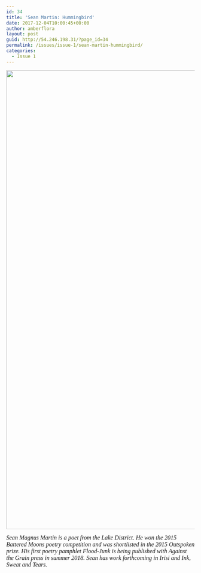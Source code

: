 ```yaml
---
id: 34
title: 'Sean Martin: Hummingbird'
date: 2017-12-04T10:00:45+00:00
author: amberflora
layout: post
guid: http://54.246.198.31/?page_id=34
permalink: /issues/issue-1/sean-martin-hummingbird/
categories:
  - Issue 1
---
```

<img loading="lazy" class="aligncenter wp-image-35 size-full" src="http://54.246.198.31/wp-content/uploads/2018/02/Hummingbird.jpg" alt="" width="1240" height="1225" srcset="https://www.amberflora.com/wp-content/uploads/2018/02/Hummingbird.jpg 1240w, https://www.amberflora.com/wp-content/uploads/2018/02/Hummingbird-300x296.jpg 300w, https://www.amberflora.com/wp-content/uploads/2018/02/Hummingbird-768x759.jpg 768w, https://www.amberflora.com/wp-content/uploads/2018/02/Hummingbird-1024x1012.jpg 1024w, https://www.amberflora.com/wp-content/uploads/2018/02/Hummingbird-100x100.jpg 100w" sizes="(max-width: 1240px) 100vw, 1240px" />

<span style="font-size: 12pt; font-family: georgia, palatino, serif;"><em>Sean Magnus Martin is a poet from the Lake District. He won the 2015 Battered Moons poetry competition and was shortlisted in the 2015 Outspoken prize. His first poetry pamphlet Flood-Junk is being published with Against the Grain press in summer 2018. Sean has work forthcoming in Irisi and Ink, Sweat and Tears.</em></span>